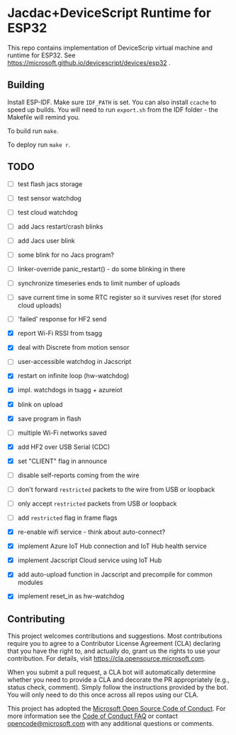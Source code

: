 # Jacdac+DeviceScript Runtime for ESP32

This repo contains implementation of DeviceScrip virtual machine and runtime for ESP32.
See https://microsoft.github.io/devicescript/devices/esp32 .

## Building

Install ESP-IDF. Make sure `IDF_PATH` is set.
You can also install `ccache` to speed up builds.
You will need to run `export.sh` from the IDF folder - the Makefile will remind you.

To build run `make`.

To deploy run `make r`.

## TODO

* [ ] test flash jacs storage
* [ ] test sensor watchdog
* [ ] test cloud watchdog
* [ ] add Jacs restart/crash blinks
* [ ] add Jacs user blink
* [ ] some blink for no Jacs program?
* [ ] linker-override panic_restart() - do some blinking in there
* [ ] synchronize timeseries ends to limit number of uploads
* [ ] save current time in some RTC register so it survives reset (for stored cloud uploads)
* [ ] 'failed' response for HF2 send

* [x] report Wi-Fi RSSI from tsagg
* [x] deal with Discrete from motion sensor
* [ ] user-accessible watchdog in Jacscript
* [x] restart on infinite loop (hw-watchdog)
* [x] impl. watchdogs in tsagg + azureiot
* [x] blink on upload

* [x] save program in flash
* [ ] multiple Wi-Fi networks saved

* [x] add HF2 over USB Serial (CDC)
* [x] set "CLIENT" flag in announce

* [ ] disable self-reports coming from the wire
* [ ] don't forward `restricted` packets to the wire from USB or loopback
* [ ] only accept `restricted` packets from USB or loopback
* [ ] add `restricted` flag in frame flags

* [x] re-enable wifi service - think about auto-connect?
* [x] implement Azure IoT Hub connection and IoT Hub health service
* [x] implement Jacscript Cloud service using IoT Hub
* [x] add auto-upload function in Jacscript and precompile for common modules
* [x] implement reset_in as hw-watchdog

## Contributing

This project welcomes contributions and suggestions.  Most contributions require you to agree to a
Contributor License Agreement (CLA) declaring that you have the right to, and actually do, grant us
the rights to use your contribution. For details, visit https://cla.opensource.microsoft.com.

When you submit a pull request, a CLA bot will automatically determine whether you need to provide
a CLA and decorate the PR appropriately (e.g., status check, comment). Simply follow the instructions
provided by the bot. You will only need to do this once across all repos using our CLA.

This project has adopted the [Microsoft Open Source Code of Conduct](https://opensource.microsoft.com/codeofconduct/).
For more information see the [Code of Conduct FAQ](https://opensource.microsoft.com/codeofconduct/faq/) or
contact [opencode@microsoft.com](mailto:opencode@microsoft.com) with any additional questions or comments.
